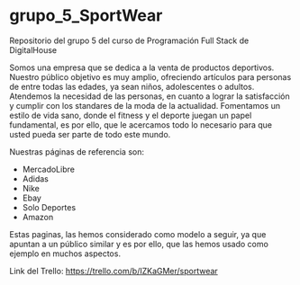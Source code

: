 # grupo_5_SportWear
Repositorio del grupo 5 del curso de Programación Full Stack de DigitalHouse

Somos una empresa que se dedica a la venta de productos deportivos.
Nuestro público objetivo es muy amplio, ofreciendo artículos para personas de entre todas las edades, ya sean niños, adolescentes o adultos.
Atendemos la necesidad de las personas, en cuanto a lograr la satisfacción y cumplir con los standares de la moda de la actualidad. Fomentamos un estilo de vida sano, donde el fitness y el deporte juegan un papel fundamental, es por ello, que le acercamos todo lo necesario para que usted pueda ser parte de todo este mundo.

Nuestras páginas de referencia son:
 * MercadoLibre
 * Adidas
 * Nike
 * Ebay
 * Solo Deportes
 * Amazon

Estas paginas, las hemos considerado como modelo a seguir, ya que apuntan a un público similar y es por ello, que las hemos usado como ejemplo en muchos aspectos.

Link del Trello: https://trello.com/b/IZKaGMer/sportwear
